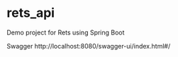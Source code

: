 # rets_api
Demo project for Rets using Spring Boot

Swagger
http://localhost:8080/swagger-ui/index.html#/
